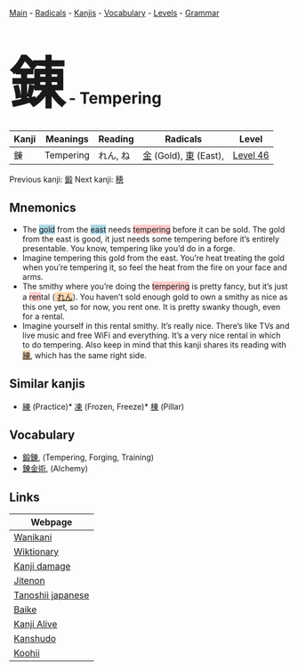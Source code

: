 <style> bigfont {font-size: 100px}</style>
[Main](../index.md) -
[Radicals](../radicals.md) -
[Kanjis](../kanjis.md) -
[Vocabulary](../vocabulary.md) -
[Levels](../levels.md) -
[Grammar](../grammar.md)
# <bigfont> 錬</bigfont> - Tempering 

| Kanji | Meanings | Reading | Radicals | Level |
| --- | --- | --- | --- | --- |
| 錬 | Tempering | れん, ね | [金](../radicals/金.md) (Gold), [東](../radicals/東.md) (East),  | [Level 46](../levels/wk_level46.md) |

Previous kanji: [鍛](鍛.md) Next kanji: [穂](穂.md) 

## Mnemonics
 * The <span style="background-color:#ADD8E6"> gold</span> from the <span style="background-color:#ADD8E6"> east</span> needs <span style="background-color:#ffcccb"> tempering</span> before it can be sold. The gold from the east is good, it just needs some tempering before it’s entirely presentable. You know, tempering like you’d do in a forge.
* Imagine tempering this gold from the east. You’re heat treating the gold when you’re tempering it, so feel the heat from the fire on your face and arms.
* The smithy where you’re doing the <span style="background-color:#ffcccb"> tempering</span> is pretty fancy, but it’s just a <span style="background-color:#ffcccb"> ren</span>tal (<span style="background-color:#fed8b1"> [れん](https://jisho.org/search/れん)</span>). You haven’t sold enough gold to own a smithy as nice as this one yet, so for now, you rent one. It is pretty swanky though, even for a rental.
* Imagine yourself in this rental smithy. It’s really nice. There’s like TVs and live music and free WiFi and everything. It’s a very nice rental in which to do tempering. Also keep in mind that this kanji shares its reading with <span style="background-color:#fed8b1"> [練](https://jisho.org/search/練)</span>, which has the same right side.


## Similar kanjis
 * [練](練.md) (Practice)* [凍](凍.md) (Frozen, Freeze)* [棟](棟.md) (Pillar)


## Vocabulary
 * [鍛錬](../vocabulary/錬.md), (Tempering, Forging, Training)
* [錬金術](../vocabulary/錬.md), (Alchemy)



## Links 

| Webpage |
| --- |
| [Wanikani          ](https://www.wanikani.com/kanji/錬) |
| [Wiktionary        ](https://en.wiktionary.org/wiki/錬) |
| [Kanji damage      ](http://www.kanjidamage.com/kanji/search?utf8=✓&q=錬) |
| [Jitenon           ](https://jitenon.com/kanji/錬) |
| [Tanoshii japanese ](https://www.tanoshiijapanese.com/dictionary/kanji.cfm?k=錬) |
| [Baike             ](https://baike.baidu.com/item/錬) |
| [Kanji Alive       ](https://app.kanjialive.com/錬) |
| [Kanshudo          ](https://www.kanshudo.com/searchmn?q=錬) |
| [Koohii            ](https://kanji.koohii.com/study/kanji/錬) |
